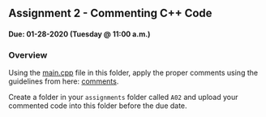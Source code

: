 ## Assignment 2 - Commenting C++ Code 
#### Due: 01-28-2020 (Tuesday @ 11:00 a.m.)

### Overview

Using the [main.cpp](./main.cpp) file in this folder, apply the proper comments using the guidelines from here: [comments](../../Resources/01-Comments/README.md).

Create a folder in your `assignments` folder called `A02` and upload your commented code into this folder before the due date.
